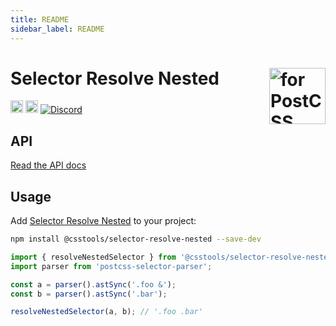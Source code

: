 ```yaml
---
title: README
sidebar_label: README
---
```

# Selector Resolve Nested [<img src="https://postcss.github.io/postcss/logo.svg" alt="for PostCSS" width="90" height="90" align="right">][postcss]

[<img alt="npm version" src="https://img.shields.io/npm/v/@csstools/selector-resolve-nested.svg" height="20">][npm-url]
[<img alt="Build Status" src="https://github.com/csstools/postcss-plugins/actions/workflows/test.yml/badge.svg?branch=main" height="20">][cli-url]
[<img alt="Discord" src="https://shields.io/badge/Discord-5865F2?logo=discord&logoColor=white">][discord]

## API

[Read the API docs](./docs/selector-resolve-nested.md)

## Usage

Add [Selector Resolve Nested] to your project:

```bash
npm install @csstools/selector-resolve-nested --save-dev
```

```js
import { resolveNestedSelector } from '@csstools/selector-resolve-nested';
import parser from 'postcss-selector-parser';

const a = parser().astSync('.foo &');
const b = parser().astSync('.bar');

resolveNestedSelector(a, b); // '.foo .bar'
```

[cli-url]: https://github.com/csstools/postcss-plugins/actions/workflows/test.yml?query=workflow/test
[discord]: https://discord.gg/bUadyRwkJS
[npm-url]: https://www.npmjs.com/package/@csstools/selector-resolve-nested
[postcss]: https://github.com/postcss/postcss

[Selector Resolve Nested]: https://github.com/csstools/postcss-plugins/tree/main/packages/selector-resolve-nested

